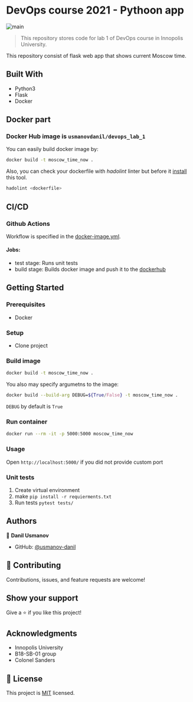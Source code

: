 

# DevOps course 2021 - Pythoon app
![main](https://github.com/usmanov-danil/devops/actions/workflows/docker-image.yml/badge.svg?branch=main)

> This repository stores code for lab 1 of DevOps course in Innopolis University.


This repository consist of flask web app that shows current Moscow time.

## Built With

- Python3
- Flask
- Docker

## Docker part
### Docker Hub image is `usmanovdanil/devops_lab_1`


You can easily build docker image by:
```bash
docker build -t moscow_time_now .
```

Also, you can check your dockerfile with _hadolint_ linter but before it [install](https://github.com/hadolint/hadolint) this tool.
```bash
hadolint <dockerfile>
```

## CI/CD
### Github Actions
Workflow is specified in the [docker-image.yml](.github/workflows/docker-image.yml).

#### Jobs:
* test stage:
Runs unit tests
* build stage:
Builds docker image and push it to the [dockerhub](https://hub.docker.com/repository/docker/usmanovdanil/devops_lab_1)

## Getting Started


### Prerequisites
* Docker 

### Setup
* Clone project
### Build image 
```bash
docker build -t moscow_time_now .
```

You also may specify argumetns to the image:
```bash
docker build --build-arg DEBUG=${True/False} -t moscow_time_now .
```
`DEBUG` by default is `True`

 ### Run container 
 ```bash
 docker run --rm -it -p 5000:5000 moscow_time_now
 ```

### Usage
Open `http://localhost:5000/` if you did not provide custom port

### Unit tests
1. Create virtual environment
2. make `pip install -r requierments.txt`
3. Run tests ```pytest tests/```


## Authors

👤 **Danil Usmanov**

- GitHub: [@usmanov-danil](https://github.com/usmanov-danil)

## 🤝 Contributing

Contributions, issues, and feature requests are welcome!

## Show your support

Give a ⭐️ if you like this project!

## Acknowledgments

- Innopolis University
- B18-SB-01 group 
- Colonel Sanders

## 📝 License

This project is [MIT](./MIT.md) licensed.
